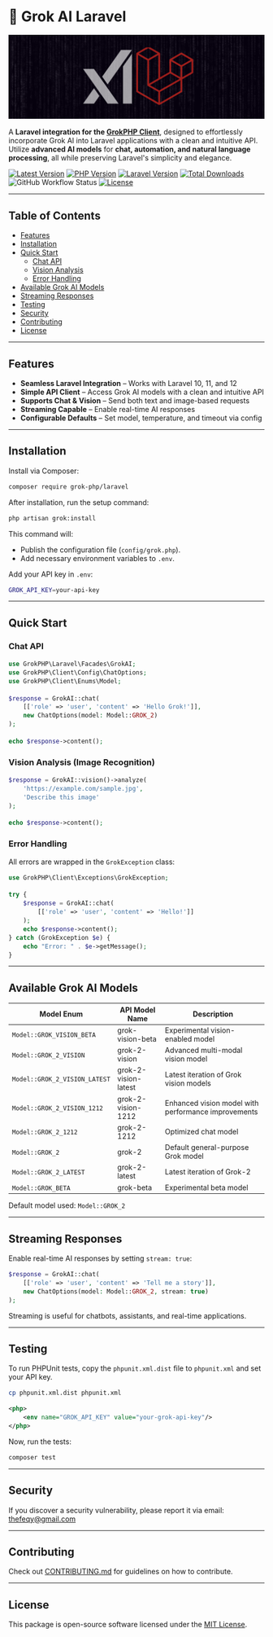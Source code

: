 # 🧠 **Grok AI Laravel**

![GrokAI Laravel](assets/images/grok-laravel.png)

A **Laravel integration for the [GrokPHP Client](https://github.com/grok-php/client)**, designed to effortlessly incorporate Grok AI into Laravel applications with a clean and intuitive API.  
Utilize **advanced AI models** for **chat, automation, and natural language processing**, all while preserving Laravel's simplicity and elegance.

[![Latest Version](https://img.shields.io/packagist/v/grok-php/laravel)](https://packagist.org/packages/grok-php/laravel)
[![PHP Version](https://img.shields.io/badge/PHP-8.2%2B-blue)](https://php.net)
[![Laravel Version](https://img.shields.io/badge/Laravel-10%2B-red)](https://laravel.com)
[![Total Downloads](https://img.shields.io/packagist/dt/grok-php/laravel)](https://packagist.org/packages/grok-php/laravel)
![GitHub Workflow Status](https://github.com/grok-php/laravel/actions/workflows/run-tests.yml/badge.svg)
[![License](https://img.shields.io/badge/license-MIT-brightgreen)](LICENSE)

---

## Table of Contents

- [Features](#features)
- [Installation](#installation)
- [Quick Start](#quick-start)
    - [Chat API](#chat-api)
    - [Vision Analysis](#vision-analysis-image-recognition)
    - [Error Handling](#error-handling)
- [Available Grok AI Models](#available-grok-ai-models)
- [Streaming Responses](#streaming-responses)
- [Testing](#testing)
- [Security](#security)
- [Contributing](#contributing)
- [License](#license)

---

## Features

- **Seamless Laravel Integration** – Works with Laravel 10, 11, and 12
- **Simple API Client** – Access Grok AI models with a clean and intuitive API
- **Supports Chat & Vision** – Send both text and image-based requests
- **Streaming Capable** – Enable real-time AI responses
- **Configurable Defaults** – Set model, temperature, and timeout via config

---

## Installation

Install via Composer:

```sh
composer require grok-php/laravel
```

After installation, run the setup command:

```sh
php artisan grok:install
```

This command will:

- Publish the configuration file (`config/grok.php`).
- Add necessary environment variables to `.env`.

Add your API key in `.env`:

```sh
GROK_API_KEY=your-api-key
```

---

## Quick Start

### Chat API

```php
use GrokPHP\Laravel\Facades\GrokAI;
use GrokPHP\Client\Config\ChatOptions;
use GrokPHP\Client\Enums\Model;

$response = GrokAI::chat(
    [['role' => 'user', 'content' => 'Hello Grok!']],
    new ChatOptions(model: Model::GROK_2)
);

echo $response->content();
```

### Vision Analysis (Image Recognition)

```php
$response = GrokAI::vision()->analyze(
    'https://example.com/sample.jpg',
    'Describe this image'
);

echo $response->content();
```

### Error Handling

All errors are wrapped in the `GrokException` class:

```php
use GrokPHP\Client\Exceptions\GrokException;

try {
    $response = GrokAI::chat(
        [['role' => 'user', 'content' => 'Hello!']]
    );
    echo $response->content();
} catch (GrokException $e) {
    echo "Error: " . $e->getMessage();
}
```

---

## Available Grok AI Models

| Model Enum                  | API Model Name       | Description                                         |
|-----------------------------|----------------------|-----------------------------------------------------|
| `Model::GROK_VISION_BETA`     | grok-vision-beta     | Experimental vision-enabled model                   |
| `Model::GROK_2_VISION`        | grok-2-vision        | Advanced multi-modal vision model                   |
| `Model::GROK_2_VISION_LATEST` | grok-2-vision-latest | Latest iteration of Grok vision models              |
| `Model::GROK_2_VISION_1212`   | grok-2-vision-1212   | Enhanced vision model with performance improvements |
| `Model::GROK_2_1212`          | grok-2-1212          | Optimized chat model                                |
| `Model::GROK_2`               | grok-2               | Default general-purpose Grok model                  |
| `Model::GROK_2_LATEST`        | grok-2-latest        | Latest iteration of Grok-2                          |
| `Model::GROK_BETA`            | grok-beta            | Experimental beta model                             |

Default model used: `Model::GROK_2`

---

## Streaming Responses

Enable real-time AI responses by setting `stream: true`:

```php
$response = GrokAI::chat(
    [['role' => 'user', 'content' => 'Tell me a story']],
    new ChatOptions(model: Model::GROK_2, stream: true)
);
```

Streaming is useful for chatbots, assistants, and real-time applications.

---

## Testing

To run PHPUnit tests, copy the `phpunit.xml.dist` file to `phpunit.xml` and set your API key.

```sh
cp phpunit.xml.dist phpunit.xml
```

```xml
<php>
    <env name="GROK_API_KEY" value="your-grok-api-key"/>
</php>
```

Now, run the tests:

```sh
composer test
```

---

## Security

If you discover a security vulnerability, please report it via email:  
[thefeqy@gmail.com](mailto:thefeqy@gmail.com)

---

## Contributing

Check out [CONTRIBUTING.md](CONTRIBUTING.md) for guidelines on how to contribute.

---

## License

This package is open-source software licensed under the [MIT License](LICENSE).
